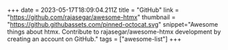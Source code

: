 +++
date = 2023-05-17T18:09:04.211Z
title = "GitHub"
link = "https://github.com/rajasegar/awesome-htmx"
thumbnail = "https://github.githubassets.com/pinned-octocat.svg"
snippet="Awesome things about htmx. Contribute to rajasegar/awesome-htmx development by creating an account on GitHub."
tags = ["awesome-list"]
+++
